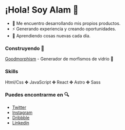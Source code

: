 # ¡Hola! Soy Alam 👋

- 🌟 Me encuentro desarrollando mis propios productos.
- ⚡️ Generando experiencia y creando oportunidades.
- 🌱 Aprendiendo cosas nuevas cada día.

### Construyendo 🚀
[Goodmorphism](https://www.goodmorphism.xyz/) - Generador de morfismos de vidrio 💎

### Skills
Html/Css ✤ JavaScript ✤ React ✤ Astro ✤ Sass

### Puedes encontrarme en 🔍
* [Twitter](https://twitter.com/alamguardin)
* [Instagram](https://www.instagram.com/alamguardin.xyz/)
* [Dribbble](https://dribbble.com/alamguardin)
* [Linkedin](https://www.linkedin.com/in/alamguardin/)
<!---
alamguardin/alamguardin is a ✨ special ✨ repository because its `README.md` (this file) appears on your GitHub profile.
You can click the Preview link to take a look at your changes.
--->
